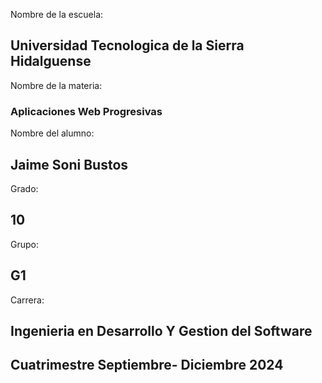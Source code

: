 Nombre de la escuela:
## Universidad Tecnologica de la Sierra Hidalguense

Nombre de la materia:
### Aplicaciones Web Progresivas

Nombre del alumno:
## Jaime Soni Bustos

Grado:
## 10

Grupo:
## G1

Carrera:
## Ingenieria en Desarrollo Y Gestion del Software

## Cuatrimestre Septiembre- Diciembre 2024